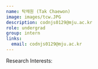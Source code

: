 ```yaml
---
name: 탁채원 (Tak Chaewon)
image: images/tcw.JPG
description: codnjs0129@mju.ac.kr
role: undergrad
group: intern
links:
  email: codnjs0129@mju.ac.kr
---
```


Research Interests:

